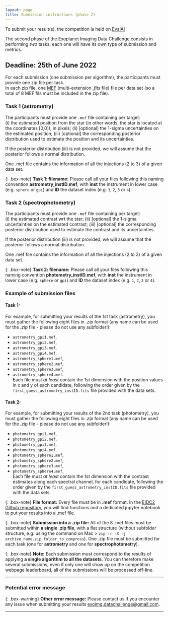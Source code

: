 ```yaml
---
layout: page
title: Submission instructions (phase 2)
---
```


To submit your result(s), the competition is held on [EvalAI](https://eval.ai/web/challenges/challenge-page/1717/)

The second phase of the Exoplanet Imaging Data Challenge consists in performing *two* tasks, each one will have its own type of submission and metrics.


## Deadline: 25th of June 2022
For each submission (one submission per algorithm), the participants must provide one zip file per task. <br>
In each zip file, one [MEF](https://docs.astropy.org/en/stable/generated/examples/io/create-mef.html) (multi-extension *.fits* file) file per data set (so a total of 8 MEF fils must be included in the zip file).

### Task 1 (astrometry)
The participants must provide one `.mef` file containing per target: <br>
(i) the estimated position from the star (in other words, the star is located at the coordinates [0,0]), in pixels;
(ii) [optional] the 1-sigma uncertainties on the estimated position;
(iii) [optional] the corresponding posterior distribution used to estimate the position and its uncertainties.

If the posterior distribution (iii) is not provided, we will assume that the posterior follows a normal distribution. 

One .mef file contains the information of all the injections (2 to 3) of a given data set.

{: .box-note}
**Task 1: filename:** Please call all your files following this naming convention **astrometry_instID.mef**, with **inst** the instrument in lower case (e.g. `sphere` or `gpi`) and **ID** the dataset index (e.g. `1`, `2`, `3` or `4`).



### Task 2 (spectrophotometry)
The participants must provide one `.mef` file containing per target: <br>
(i) the estimated contrast wrt the star;
(ii) [optional] the 1-sigma uncertainties on the estimated contrast;
(iii) [optional] the corresponding posterior distribution used to estimate the contrast and its uncertainties.

If the posterior distribution (iii) is not provided, we will assume that the posterior follows a normal distribution. 

One .mef file contains the information of all the injections (2 to 3) of a given data set.

{: .box-note}
**Task 2: filename:** Please call all your files following this naming convention **photometry_instID.mef**, with **inst** the instrument in lower case (e.g. `sphere` or `gpi`) and **ID** the dataset index (e.g. `1`, `2`, `3` or `4`).


### Example of submission files

#### Task 1:
For example, for submitting your results of the 1st task (astrometry), you must gather the following eight files in *.zip* format (any name can be used for the *.zip* file - please do not use any subfolder!): 
* ``astrometry_gpi1.mef``,
* ``astrometry_gpi2.mef``,
* ``astrometry_gpi3.mef``, 
* ``astrometry_gpi4.mef``, 
* ``astrometry_sphere1.mef``,
* ``astrometry_sphere2.mef``,
* ``astrometry_sphere3.mef``,
* ``astrometry_sphere4.mef``.<br>
Each file must *at least* contain the 1st dimension with the position values in x and y of each candidate, following the order given by the `first_guess_astrometry_instID.fits` file provided with the data sets. 

#### Task 2:
For example, for submitting your results of the 2nd task (photometry), you must gather the following eight files in *.zip* format (any name can be used for the *.zip* file - please do not use any subfolder!): 
* ``photometry_gpi1.mef``,
* ``photometry_gpi2.mef``,
* ``photometry_gpi3.mef``, 
* ``photometry_gpi4.mef``, 
* ``photometry_sphere1.mef``,
* ``photometry_sphere2.mef``,
* ``photometry_sphere3.mef``,
* ``photometry_sphere4.mef``.<br>
Each file must *at least* contain the 1st dimension with the contrast estimates along each spectral channel, for each candidate, following the order given by the `first_guess_astrometry_instID.fits` file provided with the data sets. 

{: .box-note}
**File format:** Every file must be in **.mef** format. In the [EIDC2 Github repository](https://github.com/exoplanet-imaging-challenge/phase2/tree/main/eidc2), you will find functions and a dedicated jupyter notebook to put your results into a .mef file.

{: .box-note}
**Submission into a .zip file:** All of the 8 .mef files must be submitted within **a single .zip file**, with a flat structure (without subfolder structure, e.g. using the command on Mac > ``zip -r -X -j archive_name.zip folder_to_compress``).
One .zip file must be submitted for each task (one for **astrometry** and one for **spectrophotometry**).

{: .box-note}
**Note:** Each submission must correspond to the results of applying **a single algorithm to all the datasets**. You can therefore make several submissions, even if only one will show up on the competition webpage leaderboard, all of the submissions will be processed off-line.

*** 

### Potential error message

{: .box-warning}
**Other error message:** Please contact us if you encounter any issue when submitting your results <exoimg.datachallenge@gmail.com>.

*** 
